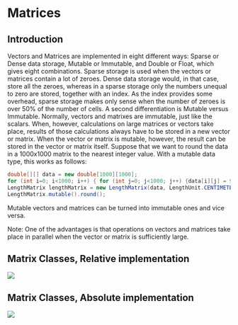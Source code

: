 # Matrices

## Introduction

Vectors and Matrices are implemented in eight different ways: Sparse or Dense data storage, Mutable or Immutable, and Double or Float, which gives eight combinations. Sparse storage is used when the vectors or matrices contain a lot of zeroes. Dense data storage would, in that case, store all the zeroes, whereas in a sparse storage only the numbers unequal to zero are stored, together with an index. As the index provides some overhead, sparse storage makes only sense when the number of zeroes is over 50% of the number of cells. A second differentiation is Mutable versus Immutable. Normally, vectors and matrixes are immutable, just like the scalars. When, however, calculations on large matrices or vectors take place, results of those calculations always have to be stored in a new vector or matrix. When the vector or matrix is mutable, however, the result can be stored in the vector or matrix itself. Suppose that we want to round the data in a 1000x1000 matrix to the nearest integer value. With a mutable data type, this works as follows:

```java
double[][] data = new double[1000][1000];
for (int i=0; i<1000; i++) { for (int j=0; j<1000; j++) {data[i][j] = 9*i + 2*j * 0.364; }}
LengthMatrix lengthMatrix = new LengthMatrix(data, LengthUnit.CENTIMETER, StorageType.DENSE);
LengthMatrix.mutable().round();
```

Mutable vectors and matrices can be turned into immutable ones and vice versa.

Note: One of the advantages is that operations on vectors and matrices take place in parallel when the vector or matrix is sufficiently large.


## Matrix Classes, Relative implementation

![](double-matrix-rel.png)


## Matrix Classes, Absolute implementation

![](double-matrix-abs.png)
